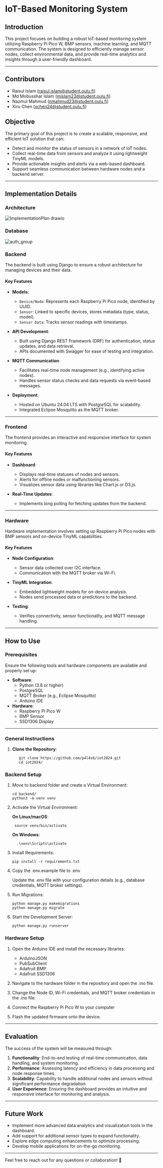 # IoT-Based Monitoring System

## Introduction

This project focuses on building a robust IoT-based monitoring system utilizing Raspberry Pi Pico W, BMP sensors, machine learning, and MQTT communication. The system is designed to efficiently manage sensor nodes, collect environmental data, and provide real-time analytics and insights through a user-friendly dashboard.

---

## Contributors
- Raisul Islam (raisul.islam@student.oulu.fi)
- Md Mobusshar Islam (mislam23@student.oulu.fi)
- Nazmul Mahmud (nmahmud23@student.oulu.fi)
- Xiru Chen (xchen24@student.oulu.fi)

## Objective

The primary goal of this project is to create a scalable, responsive, and efficient IoT solution that can:

- Detect and monitor the status of sensors in a network of IoT nodes.
- Collect real-time data from sensors and analyze it using lightweight TinyML models.
- Provide actionable insights and alerts via a web-based dashboard.
- Support seamless communication between hardware nodes and a backend server.

---

## Implementation Details

### Architecture
![ImplementationPlan drawio](https://github.com/user-attachments/assets/1ae61abb-177d-4cdd-8f5c-ce6e2d3c012f)



### Database
![auth_group](https://github.com/user-attachments/assets/565622a5-e3c8-4404-b489-7608caf743b0)


### Backend

The backend is built using Django to ensure a robust architecture for managing devices and their data.

#### Key Features

- **Models**:
  - `Device/Node`: Represents each Raspberry Pi Pico node, identified by UUID.
  - `Sensor`: Linked to specific devices, stores metadata (type, status, model).
  - `Sensor Data`: Tracks sensor readings with timestamps.

- **API Development**:
  - Built using Django REST Framework (DRF) for authentication, status updates, and data retrieval.
  - APIs documented with Swagger for ease of testing and integration.

- **MQTT Communication**:
  - Facilitates real-time node management (e.g., identifying active nodes).
  - Handles sensor status checks and data requests via event-based messages.

- **Deployment**:
  - Hosted on Ubuntu 24.04 LTS with PostgreSQL for scalability.
  - Integrated Eclipse Mosquitto as the MQTT broker.

---

### Frontend

The frontend provides an interactive and responsive interface for system monitoring.

#### Key Features

- **Dashboard**:
  - Displays real-time statuses of nodes and sensors.
  - Alerts for offline nodes or malfunctioning sensors.
  - Visualizes sensor data using libraries like Chart.js or D3.js.

- **Real-Time Updates**:
  - Implements long polling for fetching updates from the backend.

---

### Hardware

Hardware implementation involves setting up Raspberry Pi Pico nodes with BMP sensors and on-device TinyML capabilities.

#### Key Features

- **Node Configuration**:
  - Sensor data collected over I2C interface.
  - Communication with the MQTT broker via Wi-Fi.

- **TinyML Integration**:
  - Embedded lightweight models for on-device analysis.
  - Nodes send processed data or predictions to the backend.

- **Testing**:
  - Verifies connectivity, sensor functionality, and MQTT message handling.

---

## How to Use

### Prerequisites

Ensure the following tools and hardware components are available and properly set up:

- **Software**:
  - Python (3.8 or higher)
  - PostgreSQL
  - MQTT Broker (e.g., Eclipse Mosquitto)
  - Arduino IDE
- **Hardware**:
  - Raspberry Pi Pico W
  - BMP Sensor
  - SSD1306 Display

---

### General Instructions

1. **Clone the Repository**:
    ```
       git clone https://github.com/p4l4s6/iot2024.git
       cd iot2024/
    ```

### Backend Setup

1. Move to backend folder and create a Virtual Environment:
      ```
      cd backend/
      python3 -m venv venv
      ```

2. Activate the Virtual Environment:

    **On Linux/macOS**:
      ```
       source venv/bin/activate
      ```
    
    **On Windows**:
      ```
        .\venv\Scripts\activate
      ```

3. Install Requirements:
      ```
      pip install -r requirements.txt
      ```

4. Copy the .env.example file to .env 

    Update the .env file with your configuration details (e.g., database credentials, MQTT broker settings).


5. Run Migrations:
      ```
      python manage.py makemigrations
      python manage.py migrate
      ```

6. Start the Development Server:
      ```
      python manage.py runserver
      ```

### Hardware Setup

1. Open the Arduino IDE and install the necessary libraries:
   - ArduinoJSON
   - PubSubClient
   - Adafruit BMP
   - Adafruit SSD1306

2. Navigate to the hardware folder in the repository and open the .ino file.
3. Change the Node ID, Wi-Fi credentials, and MQTT broker credentials in the .ino file.
4. Connect the Raspberry Pi Pico W to your computer
5. Flash the updated firmware onto the device.

---


## Evaluation

The success of the system will be measured through:

1. **Functionality**: End-to-end testing of real-time communication, data handling, and system monitoring.
2. **Performance**: Assessing latency and efficiency in data processing and node response times.
3. **Scalability**: Capability to handle additional nodes and sensors without significant performance degradation.
4. **User Experience**: Ensuring the dashboard provides an intuitive and responsive interface for monitoring and analysis.

---
## Future Work

- Implement more advanced data analytics and visualization tools in the dashboard.
- Add support for additional sensor types to expand functionality.
- Explore edge computing enhancements to optimize processing.
- Develop mobile applications for on-the-go monitoring.

---

Feel free to reach out for any questions or collaboration! 🚀
